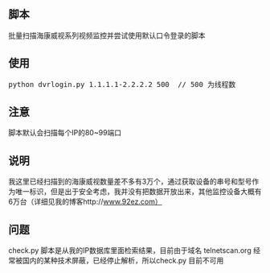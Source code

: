 ## 脚本
批量扫描海康威视系列视频监控并尝试使用默认口令登录的脚本
## 使用
<pre>python dvrlogin.py 1.1.1.1-2.2.2.2 500  // 500 为线程数</pre>
## 注意
脚本默认会扫描每个IP的80~99端口
## 说明
我这里已经扫描到的海康威视数量差不多有3万个，通过获取设备的串号和型号作为唯一标识，但是出于安全考虑，我并没有把数据开放出来，其他监控设备大概有6万台（详细见我的博客http://www.92ez.com）
## 问题
check.py 脚本是从我的IP数据库里面检索结果，目前由于域名 telnetscan.org 经常被国内的某种技术屏蔽，已经停止解析，所以check.py 目前不可用
